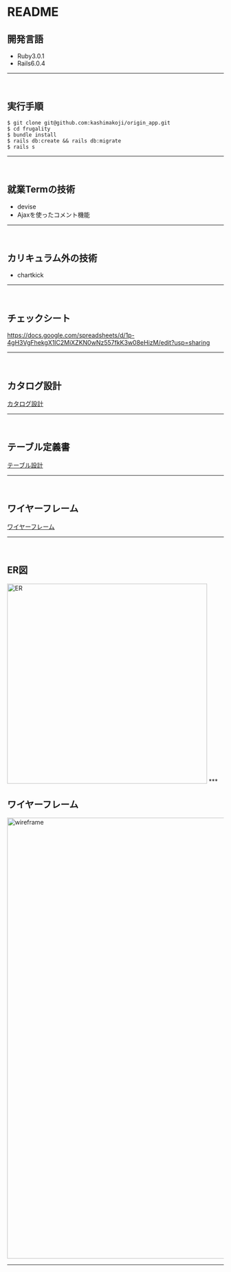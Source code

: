 # README

## 開発言語
* Ruby3.0.1
* Rails6.0.4
***
<br />

## 実行手順
```
$ git clone git@github.com:kashimakoji/origin_app.git
$ cd frugality
$ bundle install
$ rails db:create && rails db:migrate
$ rails s
```
***
<br />

## 就業Termの技術
* devise
* Ajaxを使ったコメント機能
***
<br />

## カリキュラム外の技術
* chartkick
***
<br />

## チェックシート
https://docs.google.com/spreadsheets/d/1p-4gH3VgFhekgX1lC2MiXZKN0wNz557fkK3w08eHizM/edit?usp=sharing
***
<br />

## カタログ設計
[カタログ設計](https://docs.google.com/spreadsheets/d/1p-4gH3VgFhekgX1lC2MiXZKN0wNz557fkK3w08eHizM/edit?usp=sharing)
***
<br />

## テーブル定義書
[テーブル設計](https://docs.google.com/spreadsheets/d/1p-4gH3VgFhekgX1lC2MiXZKN0wNz557fkK3w08eHizM/edit?usp=sharing)
***
<br />

## ワイヤーフレーム
[ワイヤーフレーム](https://viewer.diagrams.net/?tags=%7B%7D&highlight=0000ff&edit=_blank&layers=1&nav=1&page-id=Nzb1NZfQ3k9yY4KYrbQJ&title=ER.drawio#R%3Cmxfile%20pages%3D%223%22%3E%3Cdiagram%20id%3D%22h0cT-eAoR_ySflI0SXs3%22%20name%3D%22ER%E5%9B%B3%22%3E7Vvdcps8EH2azLQXztj82blMbNf9JknTJmmT9CYjGxkTA6JCjk2e%2FpNA2CBkQrCcn07bi4AkFrQ6u2d3JR%2FofX81wiCcnSMbegda214d6IMDTev0TJ3%2BYS0xb7F6RtriYNfmbZuGK%2FcJ8sY2b124NowKAwlCHnHDYuMEBQGckEIbwBgti8OmyCu%2BNQQOLDVcTYBXbr1xbTJLW3tad9P%2BFbrOLHtzxzpKe3yQDeYziWbARstckz480PsYIZJe%2Bas%2B9Jj2Mr2kz33Z0rv%2BMAwDUueBm8c%2Fq%2Bn1%2FZN%2Bfh53vfAxbGt3rQ4X8wi8BZ8xHa9ZHhV5Msb0ymFXiwjie9f%2B9OX0c7lzgiL659gNCHQgLvf7KCAzL74HQbAAXtVIuogkmc0xgStS7pc8gSEg0L4HktGL0KZ9SVeifxJni7qcuQRehWDC7pcUuXT0jPj02wYdegmiMIXS1F1BO3mvqOpMbRDTL801cdWPIPIhwTEdwntbpsFxwC3B4rfLDao6Pd42yyMqawQcyc5a9max6QVfb%2Fna90b6Q%2F%2F09nZwRx4NZ3TxrbdatbTS0ifzvWfrGZV0htEisJk2Bm2qkWc0OHU9r488hJNn9aHF%2Fu9JkXpNReoK9Pj1B1wZ7jz%2B2R30p6vfdv9nbLf0kh5LyoM2dSr8lk7dJfEl9ABxUTDc9JxMKfy5B%2BxoRYXCwD5m3ozeDi99ENgXAXsiIgATWUdxteDKJbeZJHp9x9oPTX43WOWGDWJ%2Bs3WpIrTAE1jDp7BJV65ofsXaMuhnjThR1mPRJcvWkb%2FjO6IuJgcZrYiYjmUWRaRT4k%2FlXWhJ0JEgyRRARdfDgaQkKcHVeubNodbd3VtvbHzrkI%2FsZg1d8A6dsntYBxd5sK0blfuHXmnRxgjNfYDn79jLinrUejX1uDc3e%2FS8m63rQJ8gRtfoHATxy33oxm%2Fe5Tyq3IdS%2FeP4Nn%2BT87zsdvNYcqfO96Z%2B6HlP8n58dMcSACcCqbaTXn9S5gK0ek6aYgDEuWEhGxBVfLJhFl9ktAsROL1IRSqlgMzm3swOMkx3FGH6A0JV9I1dQUZ9qIoIEklIFVTFTzY6plKoDq3rI%2FD062Y%2B%2BO8SR78oGC8f6gTGb4FU7Tmo7i1chu6PYXf09Vojs%2B%2FLG%2FzwBV6ctCRmMApPb0dTzfGcb8dkCmbAJqD17qJqAbsdvXdIc7P1P0NrZhSC2HWirNwkhM%2FnJZ0KWimMN7s9pRbUh3Hv%2B%2B3pr9F4tTg7uyC3kznJ1nxLJokwmSEHBcDLZ5FFI9iMOUMo5KB%2BgITE3OzAgqCi4dWCstTgzTKUpeOsmlCujdC6gWXVV%2Bfc1IQmNA7CLnzHAXpPjHJesQxStah7zk0D4FPpxxHBbuD8XamruKKvWiGUuh9NHYErqllpClh4J5f0auxqHOkFNLSaxpilmtWe%2BNTsSt%2Bz9bsMXX%2FReF2s4qlNtqQGUK63NTaAnSLYXHq1rjrUCGCLtYr27qZTN4B9ONet39c35re2Ay%2BuvTNrOIveYR5nmlIKfXkaZ%2BiHR7nQt12Uq4kOWl2VuCpTyG%2FsgEcazhBJPBMtXd8DCfbySDb2HL3oPSGarhu%2BdI4UkJ1UazKySwMGppiC1qw%2FC5R1tKJEZcd0QMcIV5vOLMhosJ%2Fq%2B1S16svzaRdVTjqhTJqAiGTrtRjteK4T0OsJ%2FSpI0XDCFtqdAO%2BYd%2Fiubae5B6TaAONEFHMqnDSoXPPkwBwwWTTdiDjIEkeI0RxmKAtQCsQc8LImAZtlDFZaQm1gimUSCSo1GSpVbB5IZ%2FDWNZQ1k2hNyt6H3QJvbZjqNereUhLS3xsJWUJYUyoB1mYhS6ic6CKfqaOdKtXm8%2BjUk1Wzzh5ZxhJZRqvJMlpbgT1LlWRsZZkoBEEVZ%2BT8d37oC%2FZz84%2FJj9oIsutwj1R4iY9qC86PklFXUcpHoK4ykCutpz5VFYPM7ExDHtqy%2FVkV8ZN0AuX6z5sw1YvqBds2aJ%2FdIqjFVFXr%2FPHK%2FSJRWe2mp2iMnn6otbemS3X3a1XxVjnJx%2FxwVjRz2TnTN2IvTdgRb%2BmycPR16Ut2CKOKvhr5%2FSnyPLRMMqTyadFdJNq7SfxHeqpJr%2FtSoxDyM1NCerL8TAXpVdW%2BcvbAUvvaZRYt4zfeoOn79ilCMbgl2WRY78AWto1U7BtJVSjLcJW7FOm2USNJ0Aeup0aU6yc%2FPlAhKoLe9J7aLkb2YsKoq2lgnx8F7AVrU%2BKB58p8ObBd32XzGyPkwaS9iTBJOW%2BSGh0r5WFn%2FMmktkRBT1HdLlx%2BZtdMXFta%2F%2BN9TPst7olZpwenZN05BpO5k8SvLeGliUvjrxKuP5dri7WzRCmSgwmOQ0ZZIYiiJcL2rlhUodNX0RvlPUjW074nlNOCGrvKlUr9qJOPWK0ZMDtngQdxqaP86xXgQ39M48tcyLbD7P%2BFhY3K%2BJo0pKmMshqX8cthoibLlZUcjpHOQGFxhGqycRX%2FoP6BRuXnfBvV8D%2FGWQ1LiKp18cxi7dKIKUiqe%2Frx%2BVoIvd381jQdvvnJrj78Hw%3D%3D%3C%2Fdiagram%3E%3Cdiagram%20id%3D%22Nzb1NZfQ3k9yY4KYrbQJ%22%20name%3D%22Wireframe%22%3E7V1pl9q40v41nHPfD53jffmIWTKTdCadTjJJ7pd73I0bnAAmLN10fv0rybtcNgYseYGZOT0gG7DqqZKqHpVKPXmw2L9d26vZB2%2FizHuSMNn35GFPkhRTFtH%2FcMur3yIJmuC3TNfuxG8T44bP7h8naAxv27kTZ5O6cet58627Sjc%2Besul87hNtdnrtfeSvu3Jm6d%2FdWVPnUzD50d7nm395k62M7%2FVkPS4%2FS%2FHnc7CXxY107%2BysMObg55sZvbEe0k0yaOePFh73tZ%2FtdgPnDmWXiiX%2Fdf79d%2F6R%2Bfn9%2BHXxXt38O5eW974XzY%2B5iNRF9bOcnvyV6%2Fm45n9%2BtX%2B3z%2FLifZd0MeDzST4iPBsz3eBvIK%2Bbl9DAW5e3MXcXqJ31mZrr7cBxAJ5v%2FZ%2BOQNv7q3JvbJF%2FkVXntz5PNE%2BJv%2Bg9pI9CXr87Ky3zj6BY9Czt463cLbrV3TLPlRL%2FxOBlirB25cYcVkP2mYJtJVQme1Ay6bRN0c%2Fdo%2B00l5OkTiiX1MP%2FpoK%2FRj1W%2FZ866yX9taxvN1yskmCh14kehk3EUiPgFfMwjuSe4bU6%2Fsv5J6pBy%2F6%2Fd5I7ZlCzxiSFgH%2FV8EL9M3D4EctIfx1JbiEdCW%2BWeuZGrnH6PW1njHujfSeafYsqzcye8agZ%2FnPLPb64%2BCFKYctYvDNhpnR3zWWrjMJVPZl5m6dzyv7EV99QWMeapttF0iqQ7FQo7OaW2hQpTVXTOuSBGhuGWVKKm5Ki45VGRlWmUMw0lJHvd8WiXbpkRElOU4ETfbcnS7R20ckaAe1W1iWLhrQ%2B8GFhTuZ4J8BsUyjzQw0CjUji5oGgCazAk3JBU0MIRqELRY9BCCbCS4NQoSZWVH5eYENUCJgXyIEFTP7UvOgMsVY%2BgEeYxo8dsNb7cAAJsQXGO2wK9QRWUMOiwiIWmQlauO0OcZvMSXiIRg906AdA9MM3QArb0I6dhaaO0%2Fbojlog%2FB3l9NbcttQiVvuAzniJg99%2FGlOYocZ%2BqCDvsFaee5ySwSrWug%2FJOqB8EbtqehZB%2Bi9GL9H%2F%2BHb19uBt0SPb7tEOxx7s31xNlsy523trf0wD91yZnokU3okA3ok8Zz3zGqcFTZ2PVRG4ljladcaZNc88QgfKAHI24Xtzi8ZFVmoHZXcMNCSaJ%2FDMC4aK3Bm5IqVBLgh2hwP8zv0YopfHOcwxrOm2rPGZNb058hBMGtao3D61MMXYYCN5tHRGH8bagmeAvUqfpALi%2FoENa0tkM8K0UzstAWI1rPakiVWkgGglAgJtbSz5Q8HGRbmqglGWhEUEVAETeWoCMCoUcqjRtgqAbbmEGsEn4HdMkdCHx7YmfDBED4yV0MFGBpa1FeivcVEew6t01qmndE4UHJAjsyltTS6CNBJnefRT4CtYUS6qOfC1i0m%2FXyo6qfSxVwesdVcegXQ1E6miwAz11Vp106nh4Z45dNr5dNP0KTGEepSDlXYTj6wAtuunVIPB06QUhd7ff2i8amfXJdyEmY6R65XAFbt7LoE0TBXdr0hsWDj6HUJYHWu9DoHVWgcv65Ao7yBgTT0gEXvy2QMICw60gkErSmEWD6sU6NLMoU1GjDE8BIaMJSeZQRMHZoq%2BtlINYt%2FeVzXzsb9k3Bv054zdo7t3dbb%2BOzzMapVvTqE8SzgF5tcB4ISyWGtoO9vFCE9JzMm8GXz4M81hMGXcpi%2FK4Of1tiSRh5ZTBsY%2FC%2Bvf7vKu%2F1U2moD6%2Fcf8%2F3987%2Fg1hh%2FNJ%2BJ4Wj%2Bl2NP3OU0MWXH18LGVdhw662dBf7V1WaH%2Fz8h0kUYuVv8%2FOipMVVBdkJtkCU52x2%2Bin5g5W7cR%2FIzgjN3g7s2CEr8HbjR3W0WHn67dRYr8p3u8tGduJPdEn%2F1Dv%2BZ2w%2Fo9%2FHd2%2FC38buFPV3a%2BGfm7u%2Bd%2FSbRkxUD5yPgclCDGr%2F74iHlG2IWC1ZLiO05yQ85XidlOaWTJqCT4YpBUicrofpApcySAdl5aGav8MvV2nt0NpvDtv5gP%2F6aEoF%2B3G3n7jKc9s%2BMF8%2BWtgiJWwDEHdHdlYu7os0wsbaKh%2BHgLnZRFd8cjrw0SM9ZyR3az1J5mNUukET1jV4iKpKNN0BcVAVQ8G6xnCW4M3DpbE6SIivp8Q2AT%2BEZ1ShdSUqiJXsNakKEr2lJVQY1SuvTkpSctKQK59FWUZMnIHo4Y0mEVv%2FZjeKXkrJ0Plb1pywpgL9ES9uZTJ3PwdvAMtIAeOvtzJt6S3t%2B65HYGYv9p7PdvgazM%2BZv06AcKeKNt1s%2FOkU3BkqCXIKpU%2FSNahAN4U4VQrZ25vbWfU7exEL%2BuTsGW50yVoFp6HWbRjgPMpyamrGQfj5Y4KTDdSFdzeYJdSYr5Xx8ZGie4YsPRBReV67Zu4eNW7lWcznMshkuOlYIq0%2B0pI%2Bjw67OgVB4xnkOhIjPa5rBSWkGR%2BhDU9IM1NziQFHmoBEOwKbeXaY0k6XAkyq9NZ7ejzZ%2Ff7%2B3%2Fhmvtveu9nW8yd9fa45ov8bspwdRCRtZFio%2F8y%2FAVewZfWyFaC6O0gTx5Kv20HyCRB3Ybj%2F8FL84ZDDgm4%2BiAmMwuJuCGdTQuj8l7FaQ4iYd4YlqVrQyNL4pZoFsW0aLgxBzKYup4inW0oLNNb6%2FjOzbGqcYb2TTpkp8LINciqZk4pKjOEoSjhtppALWPepm6M4bBquBJKvVhcbWBkJ9bT%2BOJ3NR%2FPr547%2BLmfzBHt%2B%2BK1ClMJHc0EIclFinanehmaDBk5YA0YCmaT%2FDXgxfCEUvOgKLTo380LYyVrhMrOevn4Tdfrd%2F0J6%2BvdrS%2FegzWP4Csw%2B%2BA2TilQogrmxk9PHkLcP5XlRYmpZKYahmMIQ84CoyPWzt%2Ff7ZfLl7a97%2B2vX7z%2BsfoyHkFlGrTED8cdkIUlYIjI5cEQSmqrPGO1qOpUJ1Rl4A4Aawqu%2Fz8tP5cne%2F2P%2Be3f7wHp7e3f1RQNlid4%2B4dTjks7AbwEzaaE4ZafhfjiIH1osgx6sKbQYlDo1HhA6zQtIa2LTeZonLwCzOSuJ3s9%2FCWDb%2B%2Fai%2FTkeiMB8r%2B8%2BgxFXMRWBewsRrAX2lWxIHhhVWEoeDi3zu%2FnzaycCcsh%2FeordBlOLzwtmwtGO0E1V3gSvpBCPdlVRMWrKXyDnBCHNJxbySTmmlLja29rJOtR1WUJBMUZWsjZSsAT9TDtO9%2Bcg6N7%2FSpLJcZGJVvrLLaSshqZeHo%2BNmpEJUBCRdvVPPMhgGsKmI3RwL5V7mFP%2BIcDRpiBGgbU5zqcxID2Krc8U2J6%2Bz9MLqpeEnyI3CL7%2BEXbEp%2Bq5Lf9id2Y%2FOfIC4e8iBVplBk%2BW2%2BmFWUYiNySuXsyB%2BqQoAiSLegV3IogJk8DFzQELfLgGAdUEAgOU1%2BQKQpWEGlwRA%2FRaQe75hNelXx7vyXSPEFMqf48qIGbutPfpL0pX1x4fvwj9PU%2Bv7b6j0QisJMToN6yIZMRDhHKNmtDf5yoyltbvQ6NpAjIEdgAo21h0ZVCTp%2BmgxsAMQA5lDphxLk7WYXqkG6xqZM7AD%2BQxoMU92UaCJ%2BkHQWFEqYAdyKvN0jhGrBj2zWeDlb1M%2FNlCRw%2FrU1aYjHeNgS4MBUxekRsYM7AJwCm7o4A0zEDUg6ZiJg8KVN4NhgBIeg42SlItyeqWUyFd5yPVV2opnnTQQDGiWCM0D9PRhUsOjI96qEW6Orw9i9jGFJFGVHxWeZCsMcv4RDRmQS5Zs6bKN0gCCZ2zwBTD%2F0IQTAcTcjUJehMZ5WZDyHHiVG%2BuD9m06ul29v336YLlzS9mUHHgjhk3Dwy%2BuJkIYM8PK1ClI4%2Ba3bVb2MgWg9nvn4QuPvvBRQCKspw%2F2fwTMqZES2OCr%2F%2BtJfpwg4Gzimyd74c5f%2FY8vvKW3ISqQusXfQoJvEFb7%2BHfjB1QJUkhnZh%2B8iTPHDSPSuvbQndG7UJYqkSZqGeLX%2BMFULC8VQXDoXjG6N9Ssk75Gir%2FGhyy6gv9geaMGDJ1K%2BojfoD%2FI3iTVwH%2F6YuotDuWTV%2BOb8ffhbT%2BJq3jATd48SN2MXab4CUhv6McIHtxXhOjBQ2vGDQK5NWHRuJHYNG4nVo1bRPI2adnht4XWja%2FH9h1dDWw8%2FTyBBZeBKroUoRSbuYoNPbpTw0fehF%2FzGrfrZgx3YPbxtyuJzwTmH11UEp9Dw0DUPk08AK1E5G2kScnGtH4H92UMIbJp34TTZp2xc6pGSUTOK6RolIILzVjY5w5epW8akt2aCj5UybTE%2BKYuzwdiieVwqKIQu9kALlIT7Saw9B7GRscTNZ7YycLruZtxmgOIRPMN9cdFLLeJnBZOZcimri2YZ5Z1eS6YO3e%2FtL%2Fmv56ML7b6vJ5J33aG1pm6JTf0CrYoAkMeuGSuFVF6LVsyBzG%2BFi6pYaW80NrasFK%2Bfru7%2Bfbu%2FZed5K3dH8ZPcfnjtsxu8ILhghoUBoPc4bYa6Ulp6QFb6aHxoJKNmZDwgHgYKKap4DJ95iAR%2FlICbmR5hCyEhfpzdEGL5JkyPDE77wg%2F3govZiZBjnuRIfFBOQAq9u8xV96qCi4lFfzkA%2Bw41PcAH%2Fi8LcTcFVxUKJ4TVHFmxxmBIoT26LazTFFJJT8%2BOVx5I2UHcq56Di2vBwQQ5nNBEpkieiUFZHpxkDomSTB%2BQTAp84KwzEUFxCIiyn%2BUlqWvVWPaVA0AqO4kmJBRxTF%2BsMaUcHbR17irTZ7gksa9WaEQEr15cvdYlKmqJUYdvrFyWN4GV3ED7vGRBirmGGgyLpTjrEMUiZ5seQ0YrBMaJCksNYXKK4UO%2FWBV7xzWlDN9llMqkDEJSCVoVwfknxedOHeeKAEH%2FSyK5PRiTMVQHxbxIRlWsgsZfEbI%2FyNRPA7nCS9mqKQgv4TZ8raNLTnVDs%2BFCya4ao72oQoptHsH1YQ94N5dEU8grh1CPDpvjQ%2FkORnv6RKlOCkFxXPZSnWXjaVITWjAGghf%2B4Uy4A%2BmsF82hocNkmucDtb0MLDTjk%2BR8tMDrkMqBaHULAihBceDNT8vG0KZPtGkZgihYLyNIRZ0qB7fEAuoA5IRZZ0hVgR1g0MssJSHgv1ycxiMKFaZvYftHVGOQAk2hLoHFChIpiIr%2BRpQnQK0fjCggk7tYId0zmHxFxhQHY9l0wIqCVrAv6iA6oSBt2EBFURwXFRAdQKEDZs8IVrjogKq4yFsWEAl52TbS%2FHh2PF28uRx2dkM2W7AXFE%2BkELtRC57hjo7oM9MkT05uGMSPitlVyhVjZU8ASaCspfgdGMpPMSHyhDvhr0UK1tpfFU9hW%2B4%2BlFXSrQMBQvZbQJkBDTUrmDJZG%2BAKmgZLLnGCjIUK2Sy2f193jjo17DfYmRHx4sGVTWp%2FFYIVp0rrNABCK2d0FRoVxjXLTQy5Mxnt4EcM8XlldVL1ou6CMIl0tUjCJf0fAi4j1AWJLt0fGj58yhdMMlcKQb8eF%2FMAM5psYGN%2BUKHRXPNF1Egf7Qph3ZWJHOaUQamIK67iJSTFpRbJXOZVvTaZZ5DWIh4DqFe4L23%2Fk791o829fnUsm5%2BGr%2Fc%2FRg97dfGwtK1f27cnPNqkbJjl5pwt8D52UeJnJUoaWYGGrhlRru0nr%2F%2F%2BvDl2%2FLvT3e%2FN98%2F6APZ2A1AURacZpq7n33pvAClL87CoHQZhYJdIUwO4hSh3XXMClRMrOevn4Tdfrd%2F0J6%2BvdrS%2FQg8P%2FiI6KPBBSpULSvazh%2FpAEJ8rU9RQ32KQmNrQ30KsAOAc85nZC6oulqRpOs7yQHsQH71qI6eb1oNjDUe0gB2IP%2BMrE4c0lCR7em1nXsJdiC%2FVm76FJXypza0%2BPCUaiCu7yQH8PlzcuhKA1rg7nRlPqzzAAewC9nlr%2FDE08J4khMgBQFORYDUeQQq2IXswpV1yYBwPRIV7EJ25Wtw0YDwtBC4MmQ5Uiwq60o4L1NL1FkOC7SWgNFFmO27S50BFUh5kmc%2FHuWPwg99Nlr8uTP6d3fuatAd8ixDS5at7dol7gxE%2BMqd1cCdFdpaG7gzsAMAdxbIOMwzCBZIJFK9MdKpgwVLuU%2FXTPABGDcws5jZYA4xbvklSQ7vmusGLCKwjMIXl%2FwTqYvtxsQeE87Y8YfO0XkAnbTlmg0iUBIV5PZUsdQL9qDEec7VFO4DchQE8g9HaQO%2BCauEKLADJSoksxE2a61umqCh9Op2lpk9nN1ZDYR0iUsAQVabwMAOQDsx21kNmxeCIh351Q1h%2Fim9yd3tVwyL4py6ISyxQ6%2BlrhcYRMqAcJk5w1AVX0z5mQHlZwxwGUxm4i5OEmUjcyAwZJWpC4scCgxJLG6FtY%2FPPUetYSKXOR5rAYv8wGF2pZNJnYm77S4lrlAbCUQRGJ%2BYMeKKPne1W%2Fnr6Pu%2FW9UwZu7w7mNnGPGsaKGd2l2nxEGIr5R4DZR4obG1gRIHOwA5M%2B2kxJngw5MSBzvQekqcCSxcKXGwBy2mxNkgwpMSB3vQUEqcjbQ5MrVgB5pHiVck56YJ%2BpIo8WogrJESBztwSZR4RUZYIyUOx1uXRIkzinPqhrARlDgb2fKkxGHhQlGkhguF4DEurPzDTNzF%2FCwbmXOkxGGRN5kSZyJynpQ4LPKqKPHNzOtwgQUzExnypMTfPb%2F78%2FXb7n7wdTl9txT2%2Bs1YBAtj%2BBvKDMKORvP4hef3GxINHc%2F8fhC682rNNmc148agtreDGf4KJFutaD9fy5YzQIwh7%2BG6nFHpUJJV60Jra8NyBtiBEiRgUSXP0gNuRdLL7Kfi5%2BKAPYA2ZbeTqygJmXo0ZPziWPCBS5xm3CQFFxWq2C%2Bo4sYbRmXSwF5AhFw7KdWSsOlHw6a84XiaBKxqgFNwjKKfws4wmRJloCygbEoc50Qgbg2rBEQlcEw5Ff9g5iYssWGSehwo4umTs75RuGv1U34V9saM2K9qheUcpkGLtfLkhTtglZRVuU24ByVOqYsyC9QLO66uIswzm7kB0FktIoJdAE8YuZxzC5iM69A5PKxOLYA7AFXZP6qCUnSJxLpIG%2FA9fVxK%2Fwp80pwNakYH8lBFaL2FGfRQtfB2OkdC1s3k6xwBxe77V%2BfoJMNSztWG2p0jsCJ8nnMkXJ2jUzBvnHOk5KRyXufRqudRvcRJhnznUSgYuvrF503pgHfEyi9%2B%2B%2Fu9N%2B3b74f%2F%2FbT7tB18fvfRE8DNMeAULSeOkQoPHIorAEdHEGWtOOFanZ4jUZHwqUVFaItUqLBJ6YtVLNiC4odCzWjmJLaVWLqDXK3DxlVHVd7D1lSojOXrwGkUYQ4QsZIhg4S5ygjS%2FD0oahZSiFq8QpqC1JTe1A9qjtcj4KnvsvESqQL2wJgKRSWVZFfeWB%2B0b9PR7er97dMHy51byqY7G3opHkW9yP28EMJc9vNeM2HyNvYWGV0bMmHADgB%2BGCOJlq%2BLX5Gk6zsnBuwA4B6BZ1WccHBMiw%2BtqAbrGg%2BTATvQ8cNkKjJQhfZ4OR42AnYB4nmOofguCz%2FdaBR4OSfFnH8OF7NaCNJgwNTToBh0iEdldS4M2AVok7Lvxg0zMJy5D6ySkhSVwKDQDh%2BAAqujLsAeAHmNgQPxQPkh0a7VpHVQEYcRzWORD28mHJKHXIekpXDSR5fIkFVxxRPI7wDxTMZPUUsYSFnhQGgY0IHiteHJPkqQJMoJUaDzs7giCu0jzzHRY%2Be2gGslpSgtErRjkC28I7HTIFNGC53BzRdiKDUnA3FEwZClRWNMjjzX8Y7duJ4WhJrftlnZyxR82u%2Bdhy88%2BqJH%2Fqqwnj7Y%2FxEw6SKhjgjgq%2F%2FDL%2FHXCphavXmyF%2B781f%2F4wlt6G6IAqVv8ZUh8g7Dax78bP6BKcEIaM%2FvgTZw5bhiR1rWH7ozehbJUiTRRyxC%2Fxg%2BmYnmpCIJD94rRvaFenfQ1Uvw1PmTRFfwHyxs1YOhU0kf8Bv1B1iapBv7TF1NvcayXvBrfjL8PbxVNXEWDcermQepmPN3GT0B6Qz9G8OC%2BIkQPHtoybhDIrQl7xo3EonE7sWncIpK3SbsOvy20bXw9tu7oajAtp58nsN8yUEWXIpRiI1exmUd3ajhVLPya17hdN2O4A7OPv11JfCYw%2F%2BiikvgcGgai9mniAWglIm8jTUo2pvU7uC9jCJFN%2ByacNuuMnT%2BsU5NCxN4qeKwIDyiTEkeVJW8aktQFdGmEpgExvqnLLpxIT%2FkSVCdO4zofQIuniaIBaK7G6Oh4hx2yeP%2F8uXMrNzQHEknQGxYlQRsgaGG3YjlNlKkI9LqeFmGcQxldF9TqW1CL7K61K2piib23zYijTpB1w9bUxHwy67qodjbaTVtVy9vK1OlltROMtHHrauGYfJkLa8cj2LCVNSkn8agrS2un%2BBxNW1sLnYxWL64dD0TjVtckqOT1ldi9ErtXYvdK7NZG7MptJHZPmJYbyOxKUNZLa5ndE4LIxlG7ElTZi4jd1NLG5G%2FlP22hvabqr%2BMx4%2BqvWT6ZZ91e9afTF83XgbD%2Fn%2FPzYfr%2BrSvuO7PzxaSiCoA5l6E9sopWINmWEfUgwFVsfJETyU4RO55s0bGx98lQjD%2BuASZcOZdPPWFJRp%2FuVzleP%2FoUo4EoaxWFxtoGfh%2FsQG6gfax%2BtYXUYgIjlIHFddKAyvQfMWucVByJiSShUqmgRbATZTZ54e9hCfVuRfWLYuU5FTSgnhWAWBXFL%2BDnz9npcnAQC6fWK7iprfvqAXANruBCaQ1Z74Z4IgYpV4PcE7xwRtK9u1OJqirLFQ%2BhCxH9zNCF1tLaOW9BeUjQvCXqzGQJBRZU%2FbasdLtkDtLRKFJ12rMYsqr%2FDT9%2F1hsvk6ZxUYAdRIxVHT24A1Cmq8%2B1RWWe9CuEVEaHcAhDvlaX6z5aeYsXlV66akdaO6gNbMC8CmgHs1kVSsobEQ8Tr0P5Cx3ddjKPz3%2Bnq50Cy1ZcLRxKYgW2DF4xTGCoNw1DKF0yu7f3imEikKdjlNoxhCKUgli%2BgMMpsb5B6wK7Jcqc9Dw262hQ7WgIxUoSKO3Bw8epMpivnf9%2Bvr1zf%2F8Y%2FNWZBUpRpucpMIiHEx%2B7s0YJYsylON91CxGVo1JkbW1YYQQ7kOU0QhmHUVFwgLREDlzM6BSvYTw%2FdYgFLMBmoygNm8soDrnEmSrwZ8n%2BjKPUWUgcGtyZHaUOdQA%2BgrEhh9dXInGjYRIH65KcI2BeqgotgrPKJ4Ald%2BqoHa43wAxYyY9L531cZsDatUBrJKjUE6Q1UWP1agPEBsn0YDTYBcCF50oVeYAH4c6eWlJTEFhwpjCzWIVhomov2AGQCCni3H959P8%3D%3C%2Fdiagram%3E%3Cdiagram%20id%3D%22YUARus_fKidYUtBXn9p7%22%20name%3D%22%E7%94%BB%E9%9D%A2%E9%81%B7%E7%A7%BB%E5%9B%B3%22%3E7V1rd5rK1%2F80rvU8L3QBw%2FWlGk2bNolt0vbkvMkyStQeE1M1Ncmn%2F4MyCJvNbZxBSMjqWhWEEWb%2F9mX2bRqk%2B%2FByuhw%2BTc8XY3veUKTxS4OcNBRFMQ3L%2Bc898%2BqdkS3vzGQ5G%2B%2FOyfsTV7M32zspeWefZ2N7FbpwvVjM17On8MnR4vHRHq1D54bL5WITvux%2BMQ%2F%2F6tNwYkdOXI2G8%2BjZX7Pxero7ayrG%2FvwnezaZ0l%2BWde%2F9Hob0Yu9NVtPheLEJnCK9BukuF4v17tPDS9eeu7NH52UwWX9b%2FHt7dn9j%2FtJnxuDL98lDczdYP88t%2Fiss7cc189DN0WphPMjftY09OF2f3335Z2A1ZbIb%2B%2B9w%2FuxNWKNHGqbS6EjbD6TRPvE%2BdLreB8v%2FquN9MNv0K9Lo9d0rTTN8uz%2Bg0mirdEDnYrXRMbfX7O7y5n61fqX0W21mD%2FPho3PUuV88rj2Ayap7PJvPu4v5Yrm9kvT7faXbdc5nnC5vWv%2Fay7X9EgCLN32n9uLBXi9fnUu8b5syhQJlBu9wsweWYXrnpgFQ6d65oYfliT%2F0nl7OB49kOPneVtML%2Fez74Hp5qZrPv37e%2FDyd%2Bq8AqCc1zG5k%2BlX61UngGq3R7jU6eqPnEMHcEs1wCdXphy9WGhbFRbtPR6Y0d%2F75X0HqOTPrzEFnun6Yu1RzPq7Wy8V%2FNiXb42JH2QAlvVPD%2BWzy6ByOHCLazvmOS6eZw9dt74uH2Xjs%2FkxnM52t7aun4cj9zY0jxpxzy8Xz49h2p05CAZHMDJkRIQM8aBE8yAaCByIKD0oSHnSXTS3NJbFDa5fEW%2BZzvnWprzfaRk30LERXpHSqq4Ko%2Fufzxc%2FzPz3pcjggp0Nl8vwkv3hyP0kKWD0oey1KSE%2BqKy4URJE%2FO1mX9mr2NrzbDuUS8Wkxe1xv50vrNLQTd6zn9WLlKYEcyBKGBmKG0UCiOkHWETQootCQRyf4KtmntE4JXKOBBQ2adTw0oK9gRtEAKWQ%2Fjtuuob2fngCxDpKp9jhkm0dnLTAtGjIr9NzSng%2FXs79hix6bKu8XBi5OAixqhImiaeERVovn5cj2bgpa0CnjKGCc9XA5sdeRcZzJHb4GLvNQnPlxVQ2gYDfgHhP%2BhLLDBFkGfDiYQL3OCpM4%2B4AZJiEBkI%2FYL1%2FGZ5229Ve7W51rN%2F9OrnrXSlOpqe0Mw0kowHGOSW31h7a5%2FfntUn%2B9vFzfvA0%2Bj%2BZnmHWYTuzxcDXdElhOojxckI%2Bel3%2F9u6oJCz1MTZ0RFToTKHhJc4cYxXt1UBOySu4dM927o0kI8nh4d3AyajgZs7h3PsjiXc1L5AweGwWhMY%2B1O%2F4Geg4aox7UmuoZqB4jj4tw2eCvYCSRXW9Y%2BpbaW7%2Bc2XdddpbV6DiC2XIv6CjCyF6hxXluFBBK9oTFOWZaCFucK0y22cGGuFoqi4sonFbnUH0LWp0rxa%2FOFcSn9%2BFw4rPmgTiB4xxzwYZTW8F1A9mb355MdyxzY6sbVE83WCeuHc5uY5%2BoPbmvCbSxdRKe%2FKavmQMg8o20IIpkYboYc4eUwgQrgS6GeMkoOnwI5wiqhXAhS4huxkKp4nRzomEetdDAIrgDV8MdEmbiGjCMgIk33lC5IQ4gSGglJDYUaqc7HywowWuJIhogWRWLOIBYXK02OHHOfC1f%2F3G%2FbFmmf%2BLG%2Fbol08OTF%2B%2Fu3dFr8GhgL2fOm7o4yGMW0rfY2UkZJOix7UdqLyps9iKI72sALoJduYTvErFsICoJNiyJDRuKpLd0Yvl%2FphHCiqUUihUlxu2fqm2qvIKQETc9KueFuemVPG76WttnEg%2B5fXtg%2FYC59opdPiAO3gS5PZoPV6vZiFF0G1pIcqfJ7ZfZ%2Bp%2FA55vAGM7h%2Fi73gN6Uj5138jNheqhvKd2IKImi8GBmmGYIZyaj4jCgEyqbVZHXWQkfVy8ilSgmATH76jhL%2BKPKKqtJsuosWRYln0iMk7FWWsxKi%2BQGBlBa5rGVFkEsGY6LjZzzeGyRT2Wm2iKETcrDbANkKNHLxzTfdnap7Ijbk4a1qyMxabZQLQEYJUBZvJgkX4I4i51Kzc0WtTB9IzXW2gzYtiHTdm%2FM4qYtZyuVzkW6lVquUKkBM5lZrVQ1eRzRwiufA%2FWQNZQsDmVVA48sybhZkjvQDgcqGj8UvYWswU3ZCmKoKbUk1WTxoFJ5KTcqsDwvi61GIUdUPtg1Jbhkg%2BkHnFbokSf23JSxTAWvd4z25DtMSUm8QYwXQM2XslRV2V0y%2FJsQHDI0HLMygAUKGZuKIYYBTDPmkWPxDG8gShF4xvwlmusR6chbj5Xm5mIVgvCWoqXpFQeNV95TLJbr6WKyeBzOe%2FuzaZU678megTwhM%2BuESKWXII6AD2zkY4jc15MCvMJqvppDBm7Jh%2BKSgFOH9WaM2NSBuI7IfU7YhL%2BjFyF6sbC22TCNrYNJc71R5s5jJbvdbOJ72vzf%2FezFHt%2BOFivnjfozB0sv%2F881ktB1%2Fvp9gZGEpgbiRn7VStCBhDUYiEg9bh4kNTH8rblFf24hoeWGcNriqtSq6zX08Z29kCVcx%2BJntKeVMwnzIqqJybIOH1penklHpdGkGgNcMWAcHQKJFW0O5bddp1wx0KHiuoYAXzEgHx0DfLvNHDiRxzbxaBKg2dIMNqsOthFAhhLtQhWbw1xNivpMdSg9IwPxoyba%2BCW5oUA07aYO%2BQqQ2kfMVMRBgdhuH57FdaklBf5kTgI8ZVh%2B7D%2B8GG7ID%2BvcfNqcXPV6Z5uR9JSzE9Ahof48oatgCQIJlSC4MTSFKYYWBd1h4TDPeZXq%2BiwLiqm7QIFNrhgVV2Qgvz6Ts3%2BpSaRwCQXnjFWUL4oLVcFU7YKjVSWDZyQvljlc24QubZg3yw2eSswjxz4Z0bTEOw6G9HX3S3v262R2Px%2FfNe9Wb5vlvYyI%2BtHz0kXR7fPKkZLvxCLj41SVIUkRX4olyCJDifce5RH6okqpxBEEAmtRoAwr1DKmjvDifSUCn%2FbXr%2B86LAI7CGGl32hQRBgLF72mKjN7AQ%2F1oWuojHkoDNx0NX4j%2FevJ6U%2F19MfqwjYvPp19ztBcf58u7%2Fd9CJ7RXMfJftON9%2Bg7yYfHHN3Uw5RHYp3CmqmjWEhsrb%2BVlpa%2B%2FdB2%2F2WISL9nUBwmtLKDBGZ8Rls7KljXVmH%2BNG7ZCtHAacXUciRbgWRWzDyK9VHq1MkKmdkzEd2sMhyrcRQVo0RfoA5THxcAWLyjUAAUHdFMmsWSmOasWYfR8IYo0%2Fzp5vXy%2Fvyl%2FzScTJqvXzR90VHZdjZ4p5SkFGkpBjGIbmiqStxetbrtRy%2FifKPM0euMTlZe5E60vrcR6g6tYDY7teTmLrnlo4tutGs6o22tuxre3TXBS3uomm2tAC8j5rXGbWsYBORHnsSOmDWHpnKoj29WFi0yCxR%2FA8S6CmUYhXiuhgB%2FCBxdSHPe1ODAeTy2XVYZC7t%2F92n2W%2F33%2BuxxsPzd%2Bb7pjpvX2O6RsHuMv1mUTp3faoB3P1IGYQzjZgZrLIfDPG%2Bke5iwlEEUFkUsoQHjHjCLBSUFw4wo5mVVxtQqXjwuc083CKQX6LLSgBl9RkqSQUJGHysowrkI%2BDQcBTxUUEAMsCbqxblbC0owRzsQR%2FPKE%2BJhUYVR6VWZhUSj8EWZFo%2BZw8yxxNK8j7SvGKMlmb8XcYawtSiL%2FI98%2B83SuyeXNz%2FPu1%2F%2BvD2pp72c%2BWSCDPKydIWoTDYKSkoliZlrD4sAZtZxhVoEM6N2ShEtWvObWbt5PZrtLbNu1R4JaQjbqBklZtrmr%2FX6msv6Og6dcetrZHfYQkvysE1fPmazqWNbCxQhQEyorHuUFlNFFUlA1xKfCtZ25bxc4lvPgnNEcTURWx8FYAJJ1dmdFu%2B1fCua3sfqAmtqEFOCWqtFfoiEwZvhybweF2LRjpj5fNFeSSkcAZzKWqLT1KDhJ6i9a1OX8EeOfTJ4A30ysYAT3p0P72qsZC0NbwgrUkst%2FqZSNyieS%2B3hiKvZjtir2au%2FYR%2BaQ5mFt9%2BZ5Ku3Kgq%2F7EisQKphE1ZeqKw%2BtchIWcMWuaUxZAk1Tf1HeIhz8TaOZvF7x6GNOlKEsch1XmYpXBbwG0AkKtCAYDZFSMYcj%2Fy2r4k%2FcvyTmfiTZTaWCef2sDi3CN8lJIRrtrbzLAzHWXtgkfBKsBp0ZxDmLiGRvZzFVeZPp28%2FHr4%2Bj18H2vzy27NuWP%2FZcbXEpGH1qC%2BWOnct6qbdFxWbXGPhfbPb63YFxsLhZGNxUAV1q0KqsPhV0flPrCDYTbtB3eQn9IxGSUPCFCH7DdMspS4dC0MoEf6Zd0dDu1uLirahj4w4YuqK76PBAm%2F3gYFEVMU3%2BgL5nCeH51ckzeKxlXZl0ivQScTS14CC8NWBBTVFp24IUrSCsI6tH4reMLcCrM%2B85VQkGSPjHiYMzP%2FJlN8GA30yfj6drbXBT2k8WxZeTlxmWuKt8WRmsQ6jaOLkOkraNMM%2F%2By7Ivqiue4XwN%2Bwg3DDxTgSJdxQ3MeZ%2FngU7XBVWaQmvg8woFduuGlvCR8Kp3CiSwUJjXsLX5alBCCUyRGYLrcgVPPrERVtoSdN2bK1emcUZOomJybJ17jtH3sXrWBBtLCz1%2FWwhrS7U9s33y8Xp03m%2F09XtJmrF1Vmxx1sdWBIwD0zGtNjIQBn3xckbAo38jpGc6WqpB16v8o1%2FolyB2ah918JxlysJLurdNdSL9R4jUDpMK8HWE2g1Jkxk5SbCEtuj8HIwfmTNl8giPCMMSpGaT3h6WzjF4aBtfHLlReRj%2FWCOQ5KJE0xxqICXTYWbKrMa6DB3WBNX%2Fo%2FCVHjeGg7TliSpIajqkpWMVeeA35ZRSX6KkiBMjwg0RoRpsOucoLx5iGQqWoVaUtT9GNLOLEH%2B6rfuhqYT6orFTCcouvgt%2FtJ8%2BPLWG7%2F123kuQHnr3tMazrKkTa0qsx22j8i2enZnQ1H7qEPetTXkw5x1o%2BEi92HA3yCfU49byqfAMpSgyZJkw5ZEoURK%2F2gWbm6TBSZ3EqslWYE9MkmhFkzOzVDfBbLkclnDEFrM%2B3DpcCBDLhZL4ss4au9kPI4sYEISVWkx%2BychJA04FDcPJRSH9KHjfY6H3rF%2FG7HWNdJM9B2J1jLH%2FeKUNmshBVxOauIigTiUhJf8FI0etBCnZAXFsKBDZW1SSeDGAoK6PUQa8WlS4nNFNjzg7HRA95TjXnlfSWUNsaWzOqgsOcV65KWooc9WMpOfC1xPOHfNQbGFJEsdhi28Cr5kkYGkbQWrthgiAM66FrE8M29LLCnFiN3ID%2BlaMm9EblA4M4e6Un59%2Bnw36w6kx3PNfnicPCtoMWadTVKaHmtEceM6%2Bz%2BF0daAPgAtaVQx%2FdcoE8c9I6yaz3e5YvBdvKF9Z%2FPVRnyYhlQK0OrM%2B3w0Ye570Y2FhTeAqiiBYStF5o5j0MLNqn0ZCIzunqfkIvDhedBVoG6kORtrFCPamY5YLer%2F5U%2Fgiy%2B39v0Jub15ePg0Nb%2FKn2ajMWrPGG6Eui1vY8%2FStvzE3MY%2BaTTUq3HAcsws%2Fyu%2FAzFNG7NIIMMweLs%2FYCCN0I2Bq27qoHsNzTmEyMuRNOj8ESIy8g23VKOCOYBJC6t54bFlNUrY9K4V%2B%2BkHZWh0W%2BuimxFkjWBnD6JvprO1ffU03C7yNsvhUwa%2FRyKbsBalZW0OzaMCCn0BRJCHyiDa2xTSbdWZt6HKlud3u6%2B0jZrmGWiuZiA6VvogjOiIeQbzhjMmcL%2Ff5GBRYIj2DI6CQVT6C%2FoG6TWQiD72CU0zxc0aDAxggH3%2Fjg4GvvWN%2BaatJHY8AQwK99LK7CuCnhUxMX74Mypf%2Fw1KsHxpTe8SJQpMjmfdMwYmgxyKEt4LwXxpR%2B%2BS1gYoxGOlNRyndLTOl1Pj0Xo8XE39WAFbdk0lUQH3UmYEBez8K2zLKNwbkM8V%2Fy7ZW9PNEAlY66XgOAcXs3AndozvJ7UENOL4q4TRnu5V5mPERwJ0yPJeVAdJnM6IUyeBqQ9KaAtEm7PkYeyr7DSZVtW598ktNSXtg2uR3Z%2FPFz%2FP%2F%2FSky%2BGAnA6VyfOT%2FEIJX7Fyz0j6G2uukwGThcU1zFv96tzpV92RevXjbm2djjabS40h4pBfbnFtOCA6dgCzdbDYgbiW1yiN6pbXRammRBYpZ8tr9JERVbRHTN3yumBYHL%2FlNfoCRbe8TprFY6v1AxchxXVVQyexbnldEUngwaPIltfoExfdULECrF%2BFltfoNPINC1SbltVteY3OKhIFCMn1uuV1KQy7Y7a8Rt9AeJXu3qG0XYvv%2FUn0KLs7aV9PQVtABbbs1lOLKg7fsjvooUp04AZdVBUQgia0SVnz2mEfIVNQvyhLJujvxD6Xhj8XryA8SmPxVct7X22As6REvmIHfAVwDD2kzGWlKtzrVlxnPdyNh%2Flad6sq2v3KMqNocqjwdXhnz8WpV0Y9SVkB6klFGi0eH%2B3R2vvRhqfoYvWn1HJ7CIV16GHQeUVvWNzfr%2BxDSbv8fds7Ob2VL%2F5baRvz82dlYPUwD%2B1hUsEv0m1JshKUA6mFuokqNqxeU0sW2eUK3gvBjCrSpELfkggg2HG6ydozQYbNCTRBhe0yAYVKTTNZlUZuoE%2FGS5f27z7Nfqv%2FXp89Dpa%2FO9833XHzGo1r%2BNt2bFPdzX54eUNohMIvk9itT9RG52TbBHC7hYBb9iKuUSMi77JxSKz8i1SoqZhvGG1yLXNYQqC0URDa%2BEtPw1077ibXOewoH28RmQKCeLjHggAWnyE5yaJchOjTFhEdAAKefQ7r6EDCnCVGB%2Bo9V%2FizMiC3eWxWzplumMU8PaAdTCLTZ%2B21VSLhENOkAjpJMhuJUBGIshFhCnyKtwVez3tfFJyiiBlyGHIPwmBJsKXBrXUy58qmJK3xgpaOP28stGAEjXPrIBxagpq2VRtahNVJDHvNw4UJt5UtkFrGQVBxDpeLxTp4%2BXL4ND1fjF1%2FW%2B9%2F%3C%2Fdiagram%3E%3C%2Fmxfile%3E)
***
<br />

## ER図
<img width="465" alt="ER" src="https://user-images.githubusercontent.com/84718987/146328812-cbf42e15-7792-4398-a71f-06aabb046b0a.png">
***
<br />

## ワイヤーフレーム
<img width="1025" alt="wireframe" src="https://user-images.githubusercontent.com/84718987/146328967-c7196b86-8ab0-4c16-8abe-c5f3f39037c0.png">

***
<br />
